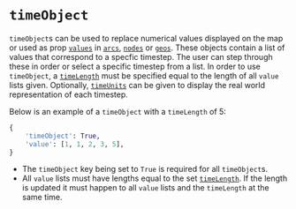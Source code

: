 # `timeObject`
`timeObject`s can be used to replace numerical values displayed on the map or used as prop [`values`](#value) in [`arcs`](../all_keys/arcs.md), [`nodes`](#../all_keys/nodes.md) or [`geos`](../all_keys/geos.md). These objects contain a list of values that correspond to a specfic timestep. The user can step through these in order or select a specific timestep from a list. In order to use `timeObject`, a [`timeLength`](../all_keys/settings.md#timeLength) must be specified equal to the length of all `value` lists given. Optionally, [`timeUnits`](../all_keys/settings.md#timeUnits) can be given to display the real world representation of each timestep.

Below is an example of a `timeObject` with a `timeLength` of 5:
```py
{
    'timeObject': True,
    'value': [1, 1, 2, 3, 5],
}
```
- The `timeObject` key being set to `True` is required for all `timeObject`s.
- All `value` lists must have lengths equal to the set [`timeLength`](../all_keys/settings.md#timeLength). If the length is updated it must happen to all `value` lists and the `timeLength` at the same time.
